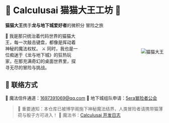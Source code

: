 # 🐾 Calculusai 猫猫大王工坊 🎲
**猫猫大王**携手**龙与地下城爱好者**的微积分 冒险之旅

<div style="display: flex; align-items: center; gap: 2rem;">
    <div style="flex: 1;">
        👑 我是那只统治着代码世界的猫猫大王，每一次敲击键盘，都像是挥动着神秘的魔法权杖。
        ⚔️ 同时，我也是一位痴迷于《龙与地下城》的狂热玩家，在那充满奇幻的桌面世界里，探寻无尽的冒险与挑战。
    </div>
    <div style="flex: 1; text-align: right;">
        <img src="https://images.hoshinoai.xin/icon/web.webp" 
             alt="猫猫大王" 
             style="max-width: 200px; height: auto;">
    </div>
</div>

## 📮 联络方式
📧 魔法信件通道：[1697391069@qq.com](mailto:1697391069@qq.com)
🎲 地下城组队申请：[5era冒险者公会](https://5era.cn/)

> 🦉 重要通知：本仓库已被博学阁施下神秘魔法结界，人类冒险者请携带猫薄荷与骰子方可进入！
> 📜 魔法书：[Calculusai 开发日志](https://github.com/Calculusai/NewH.AiWeb)    

<!--
**Calculusai/Calculusai** is a ✨ _special_ ✨ repository because its `README.md` (this file) appears on your GitHub profile.

Here are some ideas to get you started:

- 🔭 I’m currently working on ...
- 🌱 I’m currently learning ...
- 👯 I’m looking to collaborate on ...
- 🤔 I’m looking for help with ...
- 💬 Ask me about ...
- 📫 How to reach me: ...
- 😄 Pronouns: ...
- ⚡ Fun fact: ...
-->
